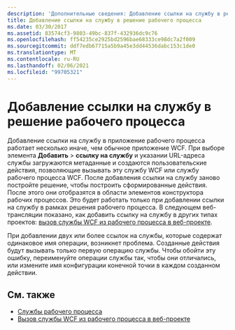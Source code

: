 ```yaml
---
description: 'Дополнительные сведения: Добавление ссылки на службу в решение рабочего процесса'
title: Добавление ссылки на службу в решение рабочего процесса
ms.date: 03/30/2017
ms.assetid: 83574cf3-9803-49bc-837f-432936dc9c76
ms.openlocfilehash: ff54235ce2925bd2596bae68333ce98dc7a2f009
ms.sourcegitcommit: ddf7edb67715a5b9a45e3dd44536dabc153c1de0
ms.translationtype: MT
ms.contentlocale: ru-RU
ms.lasthandoff: 02/06/2021
ms.locfileid: "99705321"
---
```

# <a name="add-a-service-reference-in-a-workflow-solution"></a>Добавление ссылки на службу в решение рабочего процесса

Добавление ссылки на службу в приложение рабочего процесса работает несколько иначе, чем обычное приложение WCF. При выборе элемента **Добавить**  >  **ссылку на службу** и указании URL-адреса службы загружаются метаданные и создаются пользовательские действия, позволяющие вызывать эту службу WCF или службу рабочего процесса WCF. После добавления ссылки на службу заново постройте решение, чтобы построить сформированные действия. После этого они отобразятся в области элементов конструктора рабочих процессов. Это будет работать только при добавлении ссылки на службу в рамках решения рабочего процесса. В следующем веб-трансляции показано, как добавить ссылку на службу в других типах проектов: [вызов службы WCF из рабочего процесса в веб-проекте](/archive/blogs/endpoint/how-to-consume-a-wcf-service-from-a-wf4-workflow).

При добавлении двух или более ссылок на службы, которые содержат одинаковое имя операции, возникнет проблема. Созданные действия будут вызывать только первую операцию службы. Чтобы обойти эту ошибку, переименуйте операции службы так, чтобы они отличались, или измените имя конфигурации конечной точки в каждом созданном действии.

## <a name="see-also"></a>См. также

- [Службы рабочего процесса](workflow-services.md)
- [Вызов службы WCF из рабочего процесса в веб-проекте](/archive/blogs/endpoint/how-to-consume-a-wcf-service-from-a-wf4-workflow)
